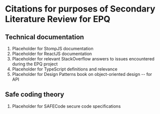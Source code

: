 # Citations for purposes of Secondary Literature Review for EPQ

## Technical documentation

1. Placeholder for StompJS documentation
2. Placeholder for ReactJS documentation
3. Placeholder for relevant StackOverflow answers to issues encountered during the EPQ project
4. Placeholder for TypeScript definitions and relevance
5. Placeholder for Design Patterns book on object-oriented design -- for API

## Safe coding theory

1. Placeholder for SAFECode secure code specifications
